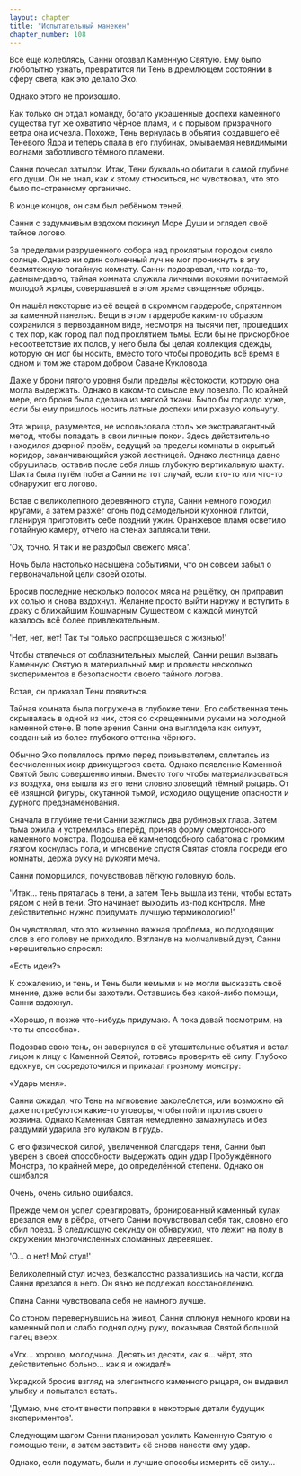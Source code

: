 ```yaml
---
layout: chapter
title: "Испытательный манекен"
chapter_number: 108
---
```


Всё ещё колеблясь, Санни отозвал Каменную Святую. Ему было любопытно узнать, превратится ли Тень в дремлющем состоянии в сферу света, как это делало Эхо.

Однако этого не произошло.

Как только он отдал команду, богато украшенные доспехи каменного существа тут же охватило чёрное пламя, и с порывом призрачного ветра она исчезла. Похоже, Тень вернулась в объятия создавшего её Теневого Ядра и теперь спала в его глубинах, омываемая невидимыми волнами заботливого тёмного пламени.

Санни почесал затылок. Итак, Тени буквально обитали в самой глубине его души. Он не знал, как к этому относиться, но чувствовал, что это было по-странному органично.

В конце концов, он сам был ребёнком теней.

Санни с задумчивым вздохом покинул Море Души и оглядел своё тайное логово.

За пределами разрушенного собора над проклятым городом сияло солнце. Однако ни один солнечный луч не мог проникнуть в эту безмятежную потайную комнату. Санни подозревал, что когда-то, давным-давно, тайная комната служила личными покоями почитаемой молодой жрицы, совершавшей в этом храме священные обряды.

Он нашёл некоторые из её вещей в скромном гардеробе, спрятанном за каменной панелью. Вещи в этом гардеробе каким-то образом сохранился в первозданном виде, несмотря на тысячи лет, прошедших с тех пор, как город пал под проклятием тьмы. Если бы не прискорбное несоответствие их полов, у него была бы целая коллекция одежды, которую он мог бы носить, вместо того чтобы проводить всё время в одном и том же старом добром Саване Кукловода.

Даже у брони пятого уровня были пределы жёстокости, которую она могла выдержать. Однако в каком-то смысле ему повезло. По крайней мере, его броня была сделана из мягкой ткани. Было бы гораздо хуже, если бы ему пришлось носить латные доспехи или ржавую кольчугу.

Эта жрица, разумеется, не использовала столь же экстравагантный метод, чтобы попадать в свои личные покои. Здесь действительно находился дверной проём, ведущий за пределы комнаты в скрытый коридор, заканчивающийся узкой лестницей. Однако лестница давно обрушилась, оставив после себя лишь глубокую вертикальную шахту. Шахта была путём побега Санни на тот случай, если кто-то или что-то обнаружит его логово.

Встав с великолепного деревянного стула, Санни немного походил кругами, а затем разжёг огонь под самодельной кухонной плитой, планируя приготовить себе поздний ужин. Оранжевое пламя осветило потайную камеру, отчего на стенах заплясали тени.

'Ох, точно. Я так и не раздобыл свежего мяса'.

Ночь была настолько насыщена событиями, что он совсем забыл о первоначальной цели своей охоты.

Бросив последние несколько полосок мяса на решётку, он приправил их солью и снова вздохнул. Желание просто выйти наружу и вступить в драку с ближайшим Кошмарным Существом с каждой минутой казалось всё более привлекательным.

'Нет, нет, нет! Так ты только распрощаешься с жизнью!'

Чтобы отвлечься от соблазнительных мыслей, Санни решил вызвать Каменную Святую в материальный мир и провести несколько экспериментов в безопасности своего тайного логова.

Встав, он приказал Тени появиться.

Тайная комната была погружена в глубокие тени. Его собственная тень скрывалась в одной из них, стоя со скрещенными руками на холодной каменной стене. В поле зрения Санни она выглядела как силуэт, созданный из более глубокого оттенка чёрного.

Обычно Эхо появлялось прямо перед призывателем, сплетаясь из бесчисленных искр движущегося света. Однако появление Каменной Святой было совершенно иным. Вместо того чтобы материализоваться из воздуха, она вышла из его тени словно зловещий тёмный рыцарь. От её изящной фигуры, окутанной тьмой, исходило ощущение опасности и дурного предзнаменования.

Сначала в глубине тени Санни зажглись два рубиновых глаза. Затем тьма ожила и устремилась вперёд, приняв форму смертоносного каменного монстра. Подошва её камнеподобного сабатона с громким лязгом коснулась пола, и мгновение спустя Святая стояла посреди его комнаты, держа руку на рукояти меча.

Санни поморщился, почувствовав лёгкую головную боль.

'Итак... тень пряталась в тени, а затем Тень вышла из тени, чтобы встать рядом с ней в тени. Это начинает выходить из-под контроля. Мне действительно нужно придумать лучшую терминологию!'

Он чувствовал, что это жизненно важная проблема, но подходящих слов в его голову не приходило. Взглянув на молчаливый дуэт, Санни нерешительно спросил:

«Есть идеи?»

К сожалению, и тень, и Тень были немыми и не могли высказать своё мнение, даже если бы захотели. Оставшись без какой-либо помощи, Санни вздохнул.

«Хорошо, я позже что-нибудь придумаю. А пока давай посмотрим, на что ты способна».

Подозвав свою тень, он завернулся в её утешительные объятия и встал лицом к лицу с Каменной Святой, готовясь проверить её силу. Глубоко вдохнув, он сосредоточился и приказал грозному монстру:

«Ударь меня».

Санни ожидал, что Тень на мгновение заколеблется, или возможно ей даже потребуются какие-то уговоры, чтобы пойти против своего хозяина. Однако Каменная Святая немедленно замахнулась и без раздумий ударила его кулаком в грудь.

С его физической силой, увеличенной благодаря тени, Санни был уверен в своей способности выдержать один удар Пробуждённого Монстра, по крайней мере, до определённой степени. Однако он ошибался.

Очень, очень сильно ошибался.

Прежде чем он успел среагировать, бронированный каменный кулак врезался ему в рёбра, отчего Санни почувствовал себя так, словно его сбил поезд. В следующую секунду он обнаружил, что лежит на полу в окружении многочисленных сломанных деревяшек.

'О... о нет! Мой стул!'

Великолепный стул исчез, безжалостно развалившись на части, когда Санни врезался в него. Он явно не подлежал восстановлению.

Спина Санни чувствовала себя не намного лучше.

Со стоном перевернувшись на живот, Санни сплюнул немного крови на каменный пол и слабо поднял одну руку, показывая Святой большой палец вверх.

«Угх... хорошо, молодчина. Десять из десяти, как я... чёрт, это действительно больно... как я и ожидал!»

Украдкой бросив взгляд на элегантного каменного рыцаря, он выдавил улыбку и попытался встать.

'Думаю, мне стоит внести поправки в некоторые детали будущих экспериментов'.

Следующим шагом Санни планировал усилить Каменную Святую с помощью тени, а затем заставить её снова нанести ему удар.

Однако, если подумать, были и лучшие способы измерить её силу...